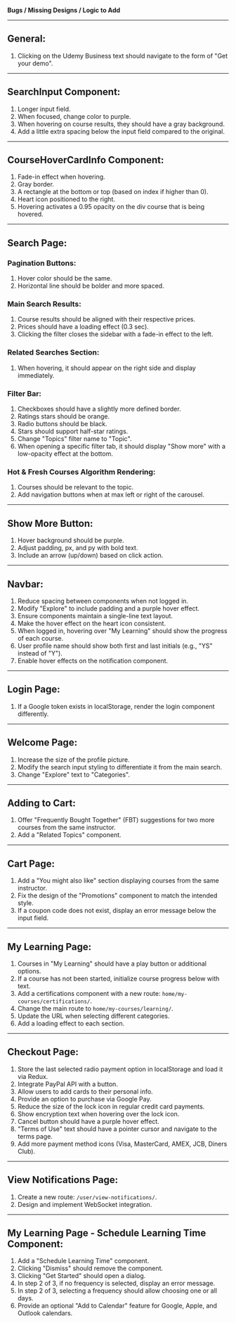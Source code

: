 **Bugs / Missing Designs / Logic to Add**

---

## General:

1. Clicking on the Udemy Business text should navigate to the form of "Get your demo".

---

## SearchInput Component:

1. Longer input field.
2. When focused, change color to purple.
3. When hovering on course results, they should have a gray background.
4. Add a little extra spacing below the input field compared to the original.

---

## CourseHoverCardInfo Component:

1. Fade-in effect when hovering.
2. Gray border.
3. A rectangle at the bottom or top (based on index if higher than 0).
4. Heart icon positioned to the right.
5. Hovering activates a 0.95 opacity on the div course that is being hovered.

---

## Search Page:

### Pagination Buttons:

1. Hover color should be the same.
2. Horizontal line should be bolder and more spaced.

### Main Search Results:

1. Course results should be aligned with their respective prices.
2. Prices should have a loading effect (0.3 sec).
3. Clicking the filter closes the sidebar with a fade-in effect to the left.

### Related Searches Section:

1. When hovering, it should appear on the right side and display immediately.

### Filter Bar:

1. Checkboxes should have a slightly more defined border.
2. Ratings stars should be orange.
3. Radio buttons should be black.
4. Stars should support half-star ratings.
5. Change "Topics" filter name to "Topic".
6. When opening a specific filter tab, it should display "Show more" with a low-opacity effect at the bottom.

### Hot & Fresh Courses Algorithm Rendering:

1. Courses should be relevant to the topic.
2. Add navigation buttons when at max left or right of the carousel.

---

## Show More Button:

1. Hover background should be purple.
2. Adjust padding, px, and py with bold text.
3. Include an arrow (up/down) based on click action.

---

## Navbar:

1. Reduce spacing between components when not logged in.
2. Modify "Explore" to include padding and a purple hover effect.
3. Ensure components maintain a single-line text layout.
4. Make the hover effect on the heart icon consistent.
5. When logged in, hovering over "My Learning" should show the progress of each course.
6. User profile name should show both first and last initials (e.g., "YS" instead of "Y").
7. Enable hover effects on the notification component.

---

## Login Page:

1. If a Google token exists in localStorage, render the login component differently.

---

## Welcome Page:

1. Increase the size of the profile picture.
2. Modify the search input styling to differentiate it from the main search.
3. Change "Explore" text to "Categories".

---

## Adding to Cart:

1. Offer "Frequently Bought Together" (FBT) suggestions for two more courses from the same instructor.
2. Add a "Related Topics" component.

---

## Cart Page:

1. Add a "You might also like" section displaying courses from the same instructor.
2. Fix the design of the "Promotions" component to match the intended style.
3. If a coupon code does not exist, display an error message below the input field.

---

## My Learning Page:

1. Courses in "My Learning" should have a play button or additional options.
2. If a course has not been started, initialize course progress below with text.
3. Add a certifications component with a new route: `home/my-courses/certifications/`.
4. Change the main route to `home/my-courses/learning/`.
5. Update the URL when selecting different categories.
6. Add a loading effect to each section.

---

## Checkout Page:

1. Store the last selected radio payment option in localStorage and load it via Redux.
2. Integrate PayPal API with a button.
3. Allow users to add cards to their personal info.
4. Provide an option to purchase via Google Pay.
5. Reduce the size of the lock icon in regular credit card payments.
6. Show encryption text when hovering over the lock icon.
7. Cancel button should have a purple hover effect.
8. "Terms of Use" text should have a pointer cursor and navigate to the terms page.
9. Add more payment method icons (Visa, MasterCard, AMEX, JCB, Diners Club).

---

## View Notifications Page:

1. Create a new route: `/user/view-notifications/`.
2. Design and implement WebSocket integration.

---

## My Learning Page - Schedule Learning Time Component:

1. Add a "Schedule Learning Time" component.
2. Clicking "Dismiss" should remove the component.
3. Clicking "Get Started" should open a dialog.
4. In step 2 of 3, if no frequency is selected, display an error message.
5. In step 2 of 3, selecting a frequency should allow choosing one or all days.
6. Provide an optional "Add to Calendar" feature for Google, Apple, and Outlook calendars.
